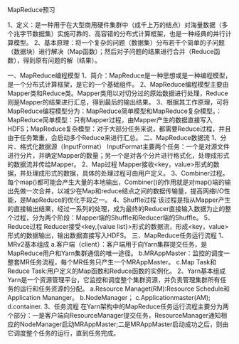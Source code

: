 ﻿MapReduce预习

1、定义：是一种用于在大型商用硬件集群中（成千上万的结点）对海量数据（多个兆字节数据集）实施可靠的、高容错的分布式计算框架，也是一种经典的并行计算模型。
2、基本原理：将一个复杂的问题（数据集）分布若干个简单的子问题（数据块）进行解决（Map函数）；然后对子问题的结果进行合并（Reduce函数），得到原有问题的解（结果）。

一、MapReduce编程模型
1、简介：MapReduce是一种思想或是一种编程模型，是一个分布式计算框架，是它的一个基础组件。
2、MapReduce编程模型主要由Mapper类和Reduce类。Mapper类用以对切分过的原始数据进行处理，Reduce则是Mapper的结果进行汇总，得到最后的输出结果。
3、根据其工作原理，可将MapReduce编程模型分为：MapReduce简单模型和MapReduce复杂模型。：MapReduce简单模型：只有Mapper过程，由Mapper产生的数据直接写入HDFS；MapReduce复杂模型：对于大部分任务来说，都需要Reduce过程，并且由于任务繁重，会启动多个Reduce来进行汇总。
二、MapReduce数据流
1、分片、格式化数据源（InputFormat）
InputFormat主要两个任务：一个是对源文件进行分片，并确定Mapper的数量；另一个是对各个分片进行格式化，处理成<key value>形式的数据流并传给Mapper。
2、Map过程
Mapper接收<key，value>形式的数据，并处理成<key value>形式的数据，具体的处理过程可由用户定义。
3、Combiner过程。
每个map()都可能会产生大量的本地输出，Combiner()的作用就是对map()端的输出先做一次合并，以减少在Map和reduce结点之间的数据传输量，提高网络I/O性能，是MapReduce的优化手段之一。
4、Shuffle过程
该过程是指从Mapper产生的直接输出结果，经过一系列的处理，成为最终的Reducer直接输入数据为止的整个过程，分为两个阶段：Mapper端的Shuffle和Reducer端的Shuffle。
5、Reduce过程
Reducer接受<key,{value list}>形式的数据流，形成<key，value>形式的数据输出，输出数据直接写入HDFS。
三、MapReduce任务运行流程
1、MRv2基本组成
a.客户端（client）：客户端用于向Yarn集群提交任务，是MapReduce用户和Yarn集群通信的唯一途径。
b.MRAppMaster：监控的调度一整套MR任务流程，每个MR任务只产生一个MRAppMaster。
c.Map Task和Reduce Task:用户定义的Map函数和Reduce函数的实例化。
2、Yarn基本组成
Yarn是一个资源管理平台，它监控和调度整个集群资源，并负责管理集群所有任务的运行和任务资源的分配。
a.Resource Managet(RM):Resource Schedule和Application Mananger。
b.NodeManager；
c.Applicationmaster(AM);
d.container.
3、任务流程
在Yarn架构中的MapReduce任务运行流程主要分为两个部分：一是客户端向ResourceManager提交任务，ResourceManager通知相应的NodeManager启动MRAppMaster;二是MRAppMaster启动成功之后，则由它调度整个任务的运行，直到任务完成。



